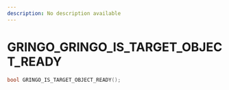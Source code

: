 ```yaml
---
description: No description available 
---
```


# GRINGO\_GRINGO_IS_TARGET_OBJECT_READY

```cpp
bool GRINGO_IS_TARGET_OBJECT_READY();
```